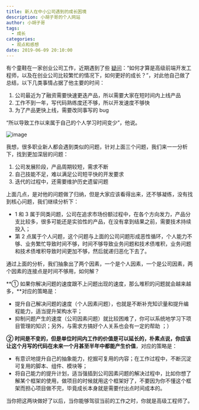 ```yaml
---
title: 新人在中小公司遇到的成长困境
description: 小胡子哥的个人网站
author: 小胡子哥
tags:
  - 成长
categories:
  - 观点和感想
date: 2019-06-09 20:10:00
---
```

有个童鞋在一家创业公司工作，近期遇到了些 [疑问](https://t.zsxq.com/Z7yniQv)：“如何才算是高级前端开发工程师，以及在创业公司比较繁忙的情况下，如何更好的成长？”，对此他自己做了总结，以下几类事情占据了他主要的时间：

1. 公司最近为了融资需要快速更迭产品，所以需要大家在短时间内上线产品
2. 工作不到一年，写代码熟练度还不够，所以开发速度不够快
3. 为了产品更快上线，需要改同事写的 bug

“所以导致工作以来属于自己的个人学习时间变少”，他说。

![image](https://cdn.jsdelivr.net/gh/barretlee/blog/blog/src/blogimgs/2019/06/09/006tKfTcgy1fezyf4npsuj30p00dw40s.jpg)

我想，很多职业新人都会遇到类似的问题，针对上面三个问题，我们来一一分析下，找到更加深层的问题：

1. 公司发展阶段，产品周期较短，需求不断
2. 自己技能不足，难以满足公司短平快的开发要求
3. 迭代的过程中，还需要维护历史遗留问题

上面几点，是对他的问题做了归纳，但是大家应该看得出来，还不够凝练，没有找到核心问题，我们继续分析下：

- 1 和 3 属于同类问题，公司在追求市场份额过程中，在各个方向发力，产品分支比较多，很多可能还是实验性的产品，在没有拿到结果之前，需要技术持续投入；
- 第 2 点属于个人问题，这个问题与上面的公司问题形成恶性循环，个人能力不够、业务繁忙导致时间不够，时间不够导致业务问题和技术债堆积，业务问题和技术债堆积导致时间更加不够，然后就递归恶化下去了。

通过上面的分析，我们抽象出了两个因素，一个是个人因素，一个是公司因素，两个因素的连接点是时间不够用，如何解？

**① 如果你解决问题的速度跟不上问题出现的速度，那么堆积的问题就会越来越多，**对应的策略是：

- 提升自己解决问题的速度（个人因素问题），也就是不断补充知识量和提升编程能力，适当提升架构水平；
- 抑制问题产生的速度（公司因素问题）就比较困难了，你可以系统地学习下项目管理的知识；另外，与需求方搞好个人关系也会有一定的帮助 ；）

**② 时间是不变的，但是单位时间内工作的价值是可以延长的，朴素点说，你应该让这个月写的代码在未来一个月甚至半年中都能产生价值**，对应的策略是：

- 有意识地提升自己的抽象能力，挖掘可复用的内容；在工作过程中，不断沉淀可复用的脚本、组件、模块等；
- 将自己能力的提升计划，适当强插到公司因素问题的解决过程中，比如你想了解某个框架的使用，做项目的时候就用这个框架好了，不要因为你不懂这个框架而担心项目做不完，毕竟成长本身就是需要付出点时间成本的。

当你把这两块做好了以后，当你能够驾驭当前的工作之时，你就是高级工程师了。

